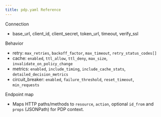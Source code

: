 ```yaml
---
title: pdp.yaml Reference
---
```


Connection

- base_url, client_id, client_secret, token_url, timeout, verify_ssl

Behavior

- retry: `max_retries`, `backoff_factor`, `max_timeout`, `retry_status_codes[]`
- cache: `enabled`, `ttl_allow`, `ttl_deny`, `max_size`, `invalidate_on_policy_change`
- metrics: `enabled`, `include_timing`, `include_cache_stats`, `detailed_decision_metrics`
- circuit_breaker: `enabled`, `failure_threshold`, `reset_timeout`, `min_requests`

Endpoint map

- Maps HTTP paths/methods to `resource`, `action`, optional `id_from` and `props` (JSONPath) for PDP context.


